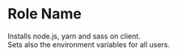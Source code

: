 # Role Name

Installs node.js, yarn and sass on client.  
Sets also the environment variables for all users.
